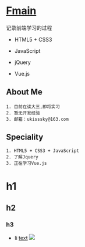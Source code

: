 # [Fmain](fmain.win)

记录前端学习的过程

- HTML5 + CSS3

- JavaScript

- jQuery

- Vue.js

## About Me

    1. 目前在读大三,即将实习
    2. 暂无开发经验
    3. 邮箱：ukisssky@163.com

## Speciality

    1. HTML5 + CSS3 + JavaScript
    2. 了解Jquery
    3. 正在学习Vue.js


# h1
## h2
### h3
- li
[text](url)
![](url)

